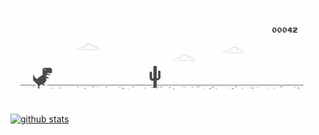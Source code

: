 ![no internet](https://github.com/thomaslagies/thomaslagies/blob/main/media/chrome-dino.gif)

[![github stats](https://github-readme-stats.vercel.app/api?username=thomaslagies&count_private=true)](https://github.com/anuraghazra/github-readme-stats)




<!--
**thomaslagies/thomaslagies** is a ✨ _special_ ✨ repository because its `README.md` (this file) appears on your GitHub profile.

Here are some ideas to get you started:

- 🔭 I’m currently working on ...
- 🌱 I’m currently learning ...
- 👯 I’m looking to collaborate on ...
- 🤔 I’m looking for help with ...
- 💬 Ask me about ...
- 📫 How to reach me: ...
- 😄 Pronouns: ...
- ⚡ Fun fact: ...
-->
